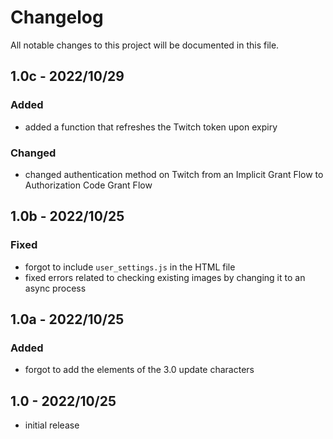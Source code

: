 # Changelog
All notable changes to this project will be documented in
this file.

## 1.0c - 2022/10/29
### Added
* added a function that refreshes the Twitch token upon expiry
### Changed
* changed authentication method on Twitch from an Implicit
Grant Flow to Authorization Code Grant Flow

## 1.0b - 2022/10/25
### Fixed
* forgot to include `user_settings.js` in the HTML file
* fixed errors related to checking existing images by changing
it to an async process

## 1.0a - 2022/10/25
### Added
* forgot to add the elements of the 3.0 update characters

## 1.0 - 2022/10/25
* initial release